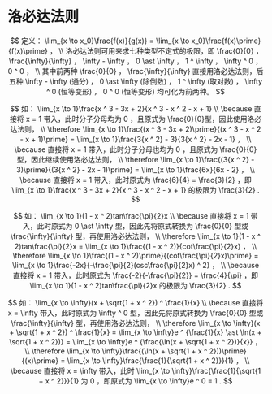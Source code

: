 # 洛必达法则

$$
定义： \lim_{x \to x_0}\frac{f(x)}{g(x)} = \lim_{x \to x_0}\frac{f(x)\prime}{f(x)\prime} ，
\\
洛必达法则可用来求七种类型不定式的极限，即 \frac{0}{0} ， \frac{\infty}{\infty} ， \infty - \infty ， 0 \ast \infty ， 1 ^ \infty ， \infty ^ 0 ， 0 ^ 0 ，
\\
其中前两种 \frac{0}{0} ， \frac{\infty}{\infty} 直接用洛必达法则，后五种 \infty - \infty (通分) ， 0 \ast \infty (除倒数) ， 1 ^ \infty (取对数) ， \infty ^ 0 (恒等变形) ， 0 ^ 0 (恒等变形) 均可化为前两种。
$$

$$
如： \lim_{x \to 1}\frac{x ^ 3 - 3x + 2}{x ^ 3 - x ^ 2 - x + 1}
\\
\because 直接将 x = 1 带入，此时分子分母均为 0 ，且原式为 \frac{0}{0}型，因此使用洛必达法则，
\\
\therefore \lim_{x \to 1}\frac{(x ^ 3 - 3x + 2)\prime}{(x ^ 3 - x ^ 2 - x + 1)\prime} = \lim_{x \to 1}\frac{3{x ^ 2} - 3}{3{x ^ 2} - 2x - 1} ，
\\
\because 直接将 x = 1 带入，此时分子分母也均为 0 ，且原式为 \frac{0}{0}型，因此继续使用洛必达法则，
\\
\therefore \lim_{x \to 1}\frac{(3{x ^ 2} - 3)\prime}{(3{x ^ 2} - 2x - 1)\prime} = \lim_{x \to 1}\frac{6x}{6x - 2} ，
\\
\because 直接将 x = 1 带入，此时原式为 \frac{6}{4} = \frac{3}{2} ，即 \lim_{x \to 1}\frac{x ^ 3 - 3x + 2}{x ^ 3 - x ^ 2 - x + 1} 的极限为 \frac{3}{2} .
$$

$$
如： \lim_{x \to 1}(1 - x ^ 2)tan\frac{\pi}{2}x
\\
\because 直接将 x = 1 带入，此时原式为 0 \ast \infty 型，因此先将原式转换为 \frac{0}{0} 型或\frac{\infty}{\infty} 型，再使用洛必达法则，
\\
\therefore \lim_{x \to 1}(1 - x ^ 2)tan\frac{\pi}{2}x = \lim_{x \to 1}\frac{(1 - x ^ 2)}{cot\frac{\pi}{2}x} ，
\\
\therefore \lim_{x \to 1}\frac{(1 - x ^ 2)\prime}{(cot\frac{\pi}{2}x)\prime} = \lim_{x \to 1}\frac{-2x}{-\frac{\pi}{2}(csc\frac{\pi}{2}x) ^ 2} ，
\\
\because 直接将 x = 1 带入，此时原式为 \frac{-2}{-\frac{\pi}{2}} = \frac{4}{\pi} ，即 \lim_{x \to 1}(1 - x ^ 2)tan\frac{\pi}{2}x 的极限为 \frac{3}{2} .
$$

$$
如： \lim_{x \to \infty}(x + \sqrt{1 + x ^ 2}) ^ \frac{1}{x}
\\
\because 直接将 x = \infty 带入，此时原式为 \infty ^ 0 型，因此先将原式转换为 \frac{0}{0} 型或\frac{\infty}{\infty} 型，再使用洛必达法则，
\\
\therefore \lim_{x \to \infty}(x + \sqrt{1 + x ^ 2}) ^ \frac{1}{x} = \lim_{x \to \infty}e ^ {\frac{1}{x} \ast \ln(x + \sqrt{1 + x ^ 2})} = \lim_{x \to \infty}e ^ {\frac{\ln(x + \sqrt{1 + x ^ 2})}{x}} ，
\\
\therefore \lim_{x \to \infty}\frac{(\ln(x + \sqrt{1 + x ^ 2}))\prime}{(x)\prime} = \lim_{x \to \infty}\frac{\frac{1}{\sqrt{1 + x ^ 2}}}{1} ，
\\
\because 直接将 x = \infty 带入，此时 \lim_{x \to \infty}\frac{\frac{1}{\sqrt{1 + x ^ 2}}}{1} 为 0 ，即原式为 \lim_{x \to \infty}e ^ 0 = 1 .
$$

